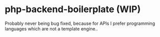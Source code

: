 # php-backend-boilerplate (WIP)
Probably never being bug fixed, because for APIs I prefer programming languages which are not a template engine..
